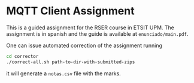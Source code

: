 # MQTT Client Assignment

This is a guided assignment for the RSER
course in ETSIT UPM.
The assignment is in spanish and the
guide is available at `enunciado/main.pdf`.

One can issue automated correction of the
assignment running
```bash
cd corrector
./correct-all.sh path-to-dir-with-submitted-zips
```
it will generate a `notas.csv` file with the marks.

